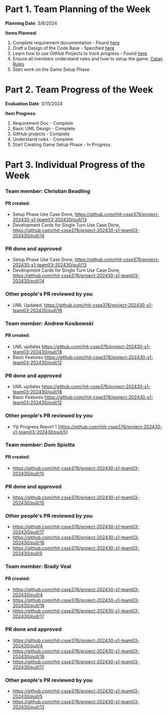 # Part 1. Team Planning of the Week
**Planning Date**: 3/8/2024

**Items Planned**:
1. Complete requirement documentation - Found [here](https://moodle.rose-hulman.edu/mod/page/view.php?id=4325590)
3. Draft a Design of the Code Base - Specified [here](https://moodle.rose-hulman.edu/mod/page/view.php?id=4325593)
4. Learn how to use GitHub Projects to track progress - Found [here](https://docs.github.com/en/issues/planning-and-tracking-with-projects)
5. Ensure all members understand rules and how to setup the game. [Catan Rules]([https://www.catan.com/understand-catan/game-rules](https://www.catan.com/sites/default/files/2021-06/catan_base_rules_2020_200707.pdf))
6. Start work on the Game Setup Phase

# Part 2. Team Progress of the Week
**Evaluation Date**: 3/15/2024

**Item Progress**:
1. Requirement Doc - Complete
2. Basic UML Design - Complete
3. GitHub projects - Complete
4. Understand rules - Complete
5. Start Creating Game Setup Phase - In Progress

# Part 3. Individual Progress of the Week
### Team member: Christian Beadling
#### PR created:
- Setup Phase Use Case Done, https://github.com/rhit-csse376/project-202430-s1-team03-202430/pull/13
- Development Cards for Single Turn Use Case Done, https://github.com/rhit-csse376/project-202430-s1-team03-202430/pull/14

### PR done and approved
- Setup Phase Use Case Done, https://github.com/rhit-csse376/project-202430-s1-team03-202430/pull/13
- Development Cards for Single Turn Use Case Done, https://github.com/rhit-csse376/project-202430-s1-team03-202430/pull/14

### Other people's PR reviewed by you
- UML Updated, https://github.com/rhit-csse376/project-202430-s1-team03-202430/pull/18

### Team member: Andrew Kosikowski
#### PR created:
- UML updates https://github.com/rhit-csse376/project-202430-s1-team03-202430/pull/18
- Basic Features https://github.com/rhit-csse376/project-202430-s1-team03-202430/pull/12

### PR done and approved
- UML updates https://github.com/rhit-csse376/project-202430-s1-team03-202430/pull/18
- Basic Features https://github.com/rhit-csse376/project-202430-s1-team03-202430/pull/12

### Other people's PR reviewed by you
- Yiji Progress Report 1 [https://github.com/rhit-csse376/project-202430-s1-team03-202430/pull/5]

### Team member: Dom Spiotta
#### PR created:
- https://github.com/rhit-csse376/project-202430-s1-team03-202430/pull/15

### PR done and approved
- https://github.com/rhit-csse376/project-202430-s1-team03-202430/pull/15

### Other people's PR reviewed by you
- https://github.com/rhit-csse376/project-202430-s1-team03-202430/pull/17
- https://github.com/rhit-csse376/project-202430-s1-team03-202430/pull/16
- https://github.com/rhit-csse376/project-202430-s1-team03-202430/pull/5


### Team member: Brady Veal
#### PR created:
- https://github.com/rhit-csse376/project-202430-s1-team03-202430/pull/4
- https://github.com/rhit-csse376/project-202430-s1-team03-202430/pull/16
- https://github.com/rhit-csse376/project-202430-s1-team03-202430/pull/17

### PR done and approved
- https://github.com/rhit-csse376/project-202430-s1-team03-202430/pull/4
- https://github.com/rhit-csse376/project-202430-s1-team03-202430/pull/16
- https://github.com/rhit-csse376/project-202430-s1-team03-202430/pull/17

### Other people's PR reviewed by you
- https://github.com/rhit-csse376/project-202430-s1-team03-202430/pull/5
- https://github.com/rhit-csse376/project-202430-s1-team03-202430/pull/13
